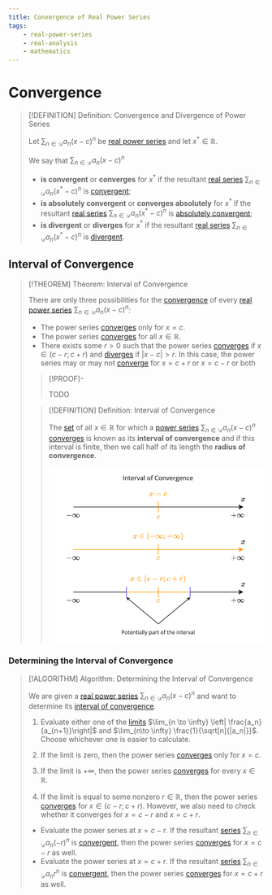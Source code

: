 ```yaml
---
title: Convergence of Real Power Series
tags:
    - real-power-series
    - real-analysis
    - mathematics
---
```


# Convergence
>[!DEFINITION] Definition: Convergence and Divergence of Power Series
>
>Let $\displaystyle \sum_{n \in \mathcal{D}} a_n (x-c)^n$ be [real power series](./index.md) and let $x^{\ast} \in \mathbb{R}$.
>
>We say that $\displaystyle \sum_{n \in \mathcal{D}} a_n (x-c)^n$
>- **is convergent** or **converges** for $x^{\ast}$ if the resultant [real series](../Real%20Series/Real%20Series.md) $\sum_{n \in \mathcal{D}} a_n (x^{\ast} - c)^n$ is [convergent](../Real%20Series/Convergence.md);
>- **is absolutely convergent** or **converges absolutely** for $x^{\ast}$ if the resultant [real series](../Real%20Series/Real%20Series.md) $\sum_{n \in \mathcal{D}} a_n (x^{\ast} - c)^n$ is [absolutely convergent](../Real%20Series/Convergence.md#absolute%20convergence);
>- **is divergent** or **diverges** for $x^{\ast}$ if the resultant [real series](../Real%20Series/Real%20Series.md) $\sum_{n \in \mathcal{D}} a_n (x^{\ast} - c)^n$ is [divergent](../Real%20Series/Convergence.md).
>

## Interval of Convergence

>[!THEOREM] Theorem: Interval of Convergence
>
>There are only three possibilities for the [convergence](Convergence.md) of every [real power series](./index.md) $\displaystyle \sum_{n \in \mathcal{D}} a_n (x - c)^n$:
>- The power series [converges](Convergence.md) only for $x = c$.
>- The power series [converges](Convergence.md) for all $x \in \mathbb{R}$.
>- There exists some $r \gt 0$ such that the power series [converges](Convergence.md) if $x \in (c - r; c + r)$ and [diverges](Convergence.md) if $|x - c| \gt r$. In this case, the power series may or may not [converge](Convergence.md) for $x = c + r$ or $x = c - r$ or both 
>
>>[!PROOF]-
>>
>>TODO
>
>>[!DEFINITION] Definition: Interval of Convergence
>>
>>The [set](../../../Set%20Theory/index.md) of all $x \in \mathbb{R}$ for which a [power series](./index.md) $\displaystyle \sum_{n \in \mathcal{D}} a_n (x-c)^n$ [converges](Convergence.md) is known as its **interval of convergence** and if this interval is finite, then we call half of its length the **radius of convergence**.
>>
>>![](res/Interval%20of%20convergence.drawio.svg)
>>
>

### Determining the Interval of Convergence

>[!ALGORITHM] Algorithm: Determining the Interval of Convergence
>
>We are given a [real power series](./index.md) $\displaystyle \sum_{n \in \mathcal{D}} a_n (x-c)^n$ and want to determine its [interval of convergence](Convergence.md).
>
>1. Evaluate either one of the [limits](../Real%20Sequences/Convergence.md) $\lim_{n \to \infty} \left| \frac{a_n}{a_{n+1}}\right|$ and $\lim_{n\to \infty} \frac{1}{\sqrt[n]{|a_n|}}$. Choose whichever one is easier to calculate.
>
>2. If the limit is zero, then the power series [converges](Convergence.md) only for $x = c$.
> 
>3. If the limit is $+\infty$, then the power series [converges](Convergence.md) for every $x \in \mathbb{R}$.
>
>4. If the limit is equal to some nonzero $r \in \mathbb{R}$, then the power series [converges](Convergence.md) for $x \in (c - r; c + r)$. However, we also need to check whether it converges for $x = c -r$ and $x = c + r$.
>	-  Evaluate the power series at $x = c - r$. If the resultant [series](../Real%20Series/Real%20Series.md) $\sum_{n \in \mathcal{D}} a_n (-r)^n$ is [convergent](../Real%20Series/Convergence.md), then the power series [converges](Convergence.md) for $x = c - r$ as well.
>	-  Evaluate the power series at $x = c + r$. If the resultant [series](../Real%20Series/Real%20Series.md) $\sum_{n \in \mathcal{D}} a_n r^n$ is [convergent](../Real%20Series/Convergence.md), then the power series [converges](Convergence.md) for $x = c + r$ as well.
>